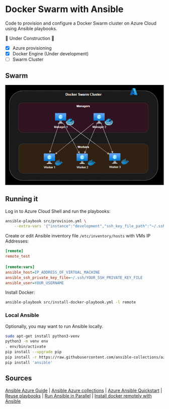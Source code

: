 # Docker Swarm with Ansible

Code to provision and configure a Docker Swarm cluster on Azure Cloud using Ansible playbooks.

:construction: Under Construction :construction:

- [x] Azure provisioning
- [x] Docker Engine (Under development)
- [ ] Swarm Cluster

## Swarm

![Swarm Cluster](docs/cluster.png)


## Running it

Log in to Azure Cloud Shell and run the playbooks:

```sh
ansible-playbook src/provision.yml \
    --extra-vars '{"instance":"development","ssh_key_file_path":"~/.ssh/id_rsa.pub"}'
```

Create or edit Ansible inventory file `/etc/inventory/hosts` with VMs IP Addresses:

```ini
[remote]
remote_test

[remote:vars]
ansible_host=IP_ADDRESS_OF_VIRTUAL_MACHINE
ansible_ssh_private_key_file=~/.ssh/YOUR_SSH_PRIVATE_KEY_FILE
ansible_user=YOUR_USERNAME
```

Install Docker:

```sh
ansible-playbook src/install-docker-playbook.yml -l remote
```

### Local Ansible

Optionally, you may want to run Ansible locally.

```sh
sudo apt-get install python3-venv
python3 -m venv env
. env/bin/activate
pip install --upgrade pip
pip install -r https://raw.githubusercontent.com/ansible-collections/azure/dev/requirements-azure.txt
pip install 'ansible'
```

## Sources

[Ansible Azure Guide](https://docs.ansible.com/ansible/latest/scenario_guides/guide_azure.html) | [Ansible Azure collections](https://docs.ansible.com/ansible/latest/collections/azure/azcollection/index.html) | [Azure Ansible Quickstart](https://docs.microsoft.com/en-us/azure/developer/ansible/vm-configure?tabs=ansible#complete-sample-ansible-playbook) | [Reuse playbooks](https://docs.ansible.com/ansible/latest/user_guide/playbooks_reuse.html) | [Run Ansible in Parallel](https://toptechtips.github.io/2019-07-09-ansible_run_playbooks_tasks_in_parallel/) | [Install docker remotely with Ansible](https://www.rechberger.io/tutorial-install-docker-using-ansible-on-a-remote-server/)
